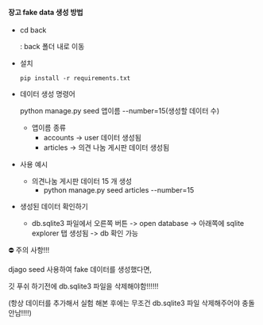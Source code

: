 #### 장고 fake data 생성 방법



* cd back 

  : back 폴더 내로 이동

* 설치

  ```
  pip install -r requirements.txt
  ```

* 데이터 생성 명령어

  python manage.py seed 앱이름 --number=15(생성할 데이터 수)

  * 앱이름 종류
    * accounts -> user 데이터 생성됨
    * articles -> 의견 나눔 게시판 데이터 생성됨

* 사용 예시

  * 의견나눔 게시판 데이터 15 개 생성
    * python manage.py seed articles --number=15



* 생성된 데이터 확인하기
  * db.sqlite3 파일에서 오른쪽 버튼 -> open database -> 아래쪽에 sqlite explorer 탭 생성됨 -> db 확인 가능



⛔ 주의 사항!!!

djago seed 사용하여 fake 데이터를 생성했다면,

깃 푸쉬 하기전에 db.sqlite3 파일을 삭제해야함!!!!!!

(항상 데이터를 추가해서 실험 해본 후에는 무조건 db.sqlite3 파일 삭제해주어야 충돌안남!!!!)